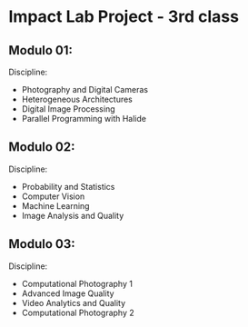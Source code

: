 # Impact Lab Project - 3rd class

## Modulo 01:
Discipline: 
 - Photography and Digital Cameras
 - Heterogeneous Architectures
 - Digital Image Processing
 - Parallel Programming with Halide

## Modulo 02:
Discipline: 
 - Probability and Statistics
 - Computer Vision
 - Machine Learning
 - Image Analysis and Quality

## Modulo 03:
Discipline: 
 - Computational Photography 1
 - Advanced Image Quality
 - Video Analytics and Quality
 - Computational Photography 2

